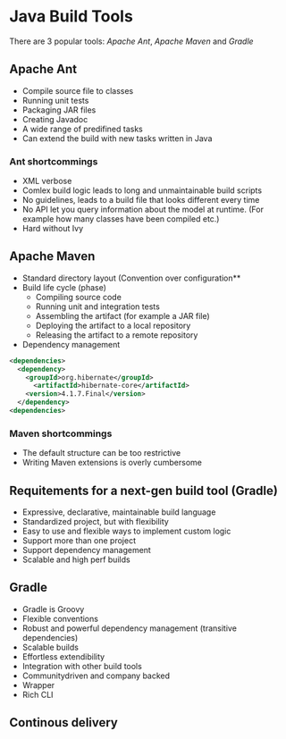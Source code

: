 # Java Build Tools

There are 3 popular tools: *Apache Ant*, *Apache Maven* and *Gradle*

## Apache Ant
* Compile source file to classes
* Running unit tests
* Packaging JAR files
* Creating Javadoc
* A wide range of predifined tasks
* Can extend the build with new tasks written in Java

### Ant shortcommings
* XML verbose
* Comlex build logic leads to long and unmaintainable build scripts
* No guidelines, leads to a build file that looks different every time
* No API let you query information about the model at runtime. (For example how many classes have been compiled etc.)
* Hard without Ivy

## Apache Maven
* Standard directory layout (Convention over configuration**
* Build life cycle (phase)
  * Compiling source code
  * Running unit and integration tests
  * Assembling the artifact (for example a JAR file)
  * Deploying the artifact to a local repository
  * Releasing the artifact to a remote repository
* Dependency management
```xml
<dependencies>
  <dependency>
    <groupId>org.hibernate</groupId>
      <artifactId>hibernate-core</artifactId>
    <version>4.1.7.Final</version>
  </dependency>
<dependencies>
```

### Maven shortcommings
* The default structure can be too restrictive
* Writing Maven extensions is overly cumbersome

## Requitements for a next-gen build tool (Gradle)
* Expressive, declarative, maintainable build language
* Standardized project, but with flexibility
* Easy to use and flexible ways to implement custom logic
* Support more than one project
* Support dependency management
* Scalable and high perf builds

## Gradle
* Gradle is Groovy
* Flexible conventions
* Robust and powerful dependency management (transitive dependencies)
* Scalable builds
* Effortless extendibility
* Integration with other build tools
* Communitydriven and company backed
* Wrapper
* Rich CLI

## Continous delivery
